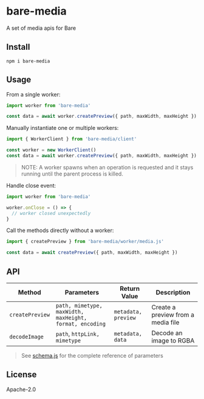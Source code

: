 # bare-media

A set of media apis for Bare

## Install

```
npm i bare-media
```

## Usage

From a single worker:

```js
import worker from 'bare-media'

const data = await worker.createPreview({ path, maxWidth, maxHeight })
```

Manually instantiate one or multiple workers:

```js
import { WorkerClient } from 'bare-media/client'

const worker = new WorkerClient()
const data = await worker.createPreview({ path, maxWidth, maxHeight })
```

> NOTE: A worker spawns when an operation is requested and it stays running until the parent process is killed.

Handle close event:

```js
import worker from 'bare-media'

worker.onClose = () => {
  // worker closed unexpectedly
}

```

Call the methods directly without a worker:

```js
import { createPreview } from 'bare-media/worker/media.js'

const data = await createPreview({ path, maxWidth, maxHeight })
```

## API

| Method              | Parameters                                              | Return Value        | Description
|---------------------|---------------------------------------------------------|---------------------|----------------------------------------
| `createPreview`     | `path, mimetype, maxWidth, maxHeight, format, encoding` | `metadata, preview` | Create a preview from a media file
| `decodeImage`       | `path`, `httpLink, mimetype`                            | `metadata, data`    | Decode an image to RGBA

> See [schema.js](shared/spec/schema.js) for the complete reference of parameters

## License

Apache-2.0
